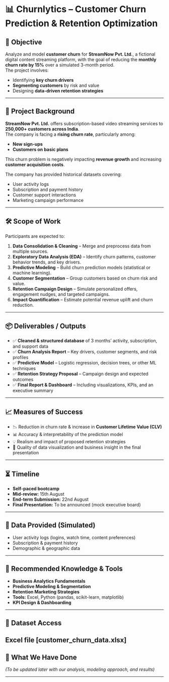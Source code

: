 # 📊 Churnlytics – Customer Churn Prediction & Retention Optimization

## 🎯 Objective  
Analyze and model **customer churn** for **StreamNow Pvt. Ltd.**, a fictional digital content streaming platform, with the goal of reducing the **monthly churn rate by 15%** over a simulated 3-month period.  
The project involves:  
- Identifying **key churn drivers**  
- **Segmenting customers** by risk and value  
- Designing **data-driven retention strategies**  

---

## 📜 Project Background  
**StreamNow Pvt. Ltd.** offers subscription-based video streaming services to **250,000+ customers across India**.  
The company is facing a **rising churn rate**, particularly among:  
- **New sign-ups**  
- **Customers on basic plans**  

This churn problem is negatively impacting **revenue growth** and increasing **customer acquisition costs**.  

The company has provided historical datasets covering:  
- User activity logs  
- Subscription and payment history  
- Customer support interactions  
- Marketing campaign performance  

---

## 🛠 Scope of Work  
Participants are expected to:  
1. **Data Consolidation & Cleaning** – Merge and preprocess data from multiple sources.  
2. **Exploratory Data Analysis (EDA)** – Identify churn patterns, customer behavior trends, and key drivers.  
3. **Predictive Modeling** – Build churn prediction models (statistical or machine learning).  
4. **Customer Segmentation** – Group customers based on churn risk and value.  
5. **Retention Campaign Design** – Simulate personalized offers, engagement nudges, and targeted campaigns.  
6. **Impact Quantification** – Estimate potential revenue uplift and churn reduction.

---

## 📦 Deliverables / Outputs  
- ✅ **Cleaned & structured database** of 3 months’ activity, subscription, and support data  
- ✅ **Churn Analysis Report** – Key drivers, customer segments, and risk profiles  
- ✅ **Predictive Model** – Logistic regression, decision trees, or other ML techniques  
- ✅ **Retention Strategy Proposal** – Campaign design and expected outcomes  
- ✅ **Final Report & Dashboard** – Including visualizations, KPIs, and an executive summary  

---

## 📈 Measures of Success  
- 📉 Reduction in churn rate & increase in **Customer Lifetime Value (CLV)**  
- 📊 Accuracy & interpretability of the prediction model  
- 💡 Realism and impact of proposed retention strategies  
- 🎨 Quality of data visualization and business insight in the final presentation  

---

## ⏳ Timeline  
- **Self-paced bootcamp**  
- **Mid-review:** 15th August  
- **End-term Submission:** 22nd August  
- **Final Presentation:** To be announced (mock executive board)  

---

## 📂 Data Provided (Simulated)  
- User activity logs (logins, watch time, content preferences)  
- Subscription & payment history  
- Demographic & geographic data  

---

## 🧠 Recommended Knowledge & Tools  
- **Business Analytics Fundamentals**  
- **Predictive Modeling & Segmentation**  
- **Retention Marketing Strategies**  
- **Tools:** Excel, Python (pandas, scikit-learn, matplotlib)  
- **KPI Design & Dashboarding**  

---

## 📄 Dataset Access  
Excel file [customer_churn_data.xlsx]
---

## 📝 What We Have Done  
*(To be updated later with our analysis, modeling approach, and results)*  

---

